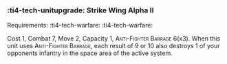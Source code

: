 ### :ti4-tech-unitupgrade: **Strike Wing Alpha II**

Requirements: :ti4-tech-warfare: :ti4-tech-warfare:

Cost 1, Combat 7, Move 2, Capacity 1, <span style="font-variant:small-caps;">Anti-Fighter Barrage</span> 6(x3).
When this unit uses <span style="font-variant:small-caps;">Anti-Fighter Barrage</span>, each result of 9 or 10 also destroys 1 of your opponents infantry in the space area of the active system.
